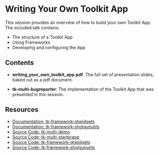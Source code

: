 
# Writing Your Own Toolkit App

This session provides an overview of how to build your own Toolkit App. The included
talk contains:

* The structure of a Toolkit App
* Using Frameworks
* Developing and configuring the App

## Contents

* **writing_your_own_toolkit_app.pdf**: The full set of presentation slides, baked out as a pdf document.

* **tk-multi-bugreporter**: The implementation of the Toolkit App that was presented in this session.

## Resources
* [Documentation: tk-framework-qtwidgets](http://developer.shotgunsoftware.com/tk-framework-qtwidgets)
* [Documentation: tk-framework-shotgunutils](http://developer.shotgunsoftware.com/tk-framework-shotgunutils)
* [Source Code: tk-multi-demo](https://github.com/shotgunsoftware/tk-multi-demo)
* [Source Code: tk-multi-starterapp](https://github.com/shotgunsoftware/tk-multi-starterapp)
* [Source Code: tk-framework-qtwidgets](https://github.com/shotgunsoftware/tk-framework-qtwidgets)
* [Source Code: tk-framework-shotgunutils](https://github.com/shotgunsoftware/tk-framework-shotgunutils)
